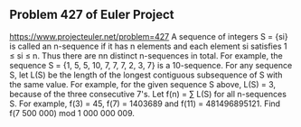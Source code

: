 ## Problem 427 of Euler Project 
https://www.projecteuler.net/problem=427
A sequence of integers S = {si} is called an n-sequence if it has n elements and each element si satisfies 1 ≤ si ≤ n. Thus there are nn distinct n-sequences in total.
For example, the sequence S = {1, 5, 5, 10, 7, 7, 7, 2, 3, 7} is a 10-sequence.
For any sequence S, let L(S) be the length of the longest contiguous subsequence of S with the same value.
For example, for the given sequence S above, L(S) = 3, because of the three consecutive 7's.
Let f(n) = ∑ L(S) for all n-sequences S.
For example, f(3) = 45, f(7) = 1403689 and f(11) = 481496895121.
Find f(7 500 000) mod 1 000 000 009.